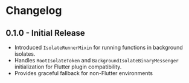 # Changelog

## 0.1.0 - Initial Release

* Introduced `IsolateRunnerMixin` for running functions in background isolates.
* Handles `RootIsolateToken` and `BackgroundIsolateBinaryMessenger` initialization for Flutter plugin compatibility.
* Provides graceful fallback for non-Flutter environments
